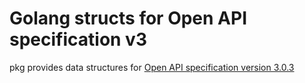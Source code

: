 # Golang structs for Open API specification v3

pkg provides data structures for [Open API specification version 3.0.3](http://spec.openapis.org/oas/v3.0.3)
